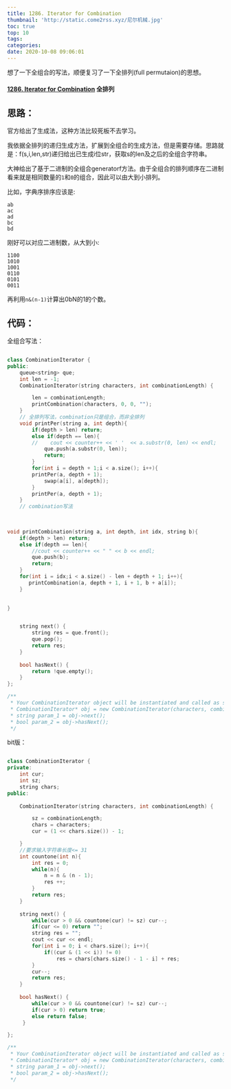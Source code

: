 ```yaml
---
title: 1286. Iterator for Combination
thumbnail: 'http://static.come2rss.xyz/尼尔机械.jpg'
toc: true
top: 10
tags:
categories:
date: 2020-10-08 09:06:01
---
```


想了一下全组合的写法，顺便复习了一下全排列(full permutaion)的思想。

<!-- more -->
#### [1286. Iterator for Combination](https://leetcode-cn.com/problems/iterator-for-combination/) 全排列



## 思路：

官方给出了生成法，这种方法比较死板不去学习。

我依据全排列的递归生成方法，扩展到全组合的生成方法，但是需要存储。思路就是：f(s,i,len,str)递归给出已生成i位str，获取s的len及之后的全组合字符串。

大神给出了基于二进制的全组合generatorf方法。由于全组合的排列顺序在二进制看来就是相同数量的`1`和`0`的组合，因此可以由大到小排列。

比如，字典序排序应该是:

```
ab
ac
ad
bc
bd
```

刚好可以对应二进制数，从大到小:

```
1100
1010
1001
0110
0101
0011
```

再利用`n&(n-1)`计算出0bN的1的个数。

## 代码：

全组合写法：

```c++

class CombinationIterator {
public:
    queue<string> que;
    int len = -1;
    CombinationIterator(string characters, int combinationLength) {

        len = combinationLength;
        printCombination(characters, 0, 0, "");
    }
    // 全排列写法，combination只是组合，而非全排列
    void printPer(string a, int depth){
        if(depth > len) return;
        else if(depth == len){
        //    cout << counter++ << ' '  << a.substr(0, len) << endl;
            que.push(a.substr(0, len));
            return;
        }
        for(int i = depth + 1;i < a.size(); i++){
        printPer(a, depth + 1);
            swap(a[i], a[depth]);
        }
        printPer(a, depth + 1);
    }
    // combination写法

    
 
void printCombination(string a, int depth, int idx, string b){
    if(depth > len) return;
    else if(depth == len){
        //cout << counter++ << " " << b << endl;
        que.push(b);
        return;
    }
    for(int i = idx;i < a.size() - len + depth + 1; i++){
       printCombination(a, depth + 1, i + 1, b + a[i]);
    }
 

}


    string next() {
        string res = que.front();
        que.pop();
        return res;
    }
    
    bool hasNext() {
        return !que.empty();
    }
};

/**
 * Your CombinationIterator object will be instantiated and called as such:
 * CombinationIterator* obj = new CombinationIterator(characters, combinationLength);
 * string param_1 = obj->next();
 * bool param_2 = obj->hasNext();
 */
```

bit版：

```c++

class CombinationIterator {
private:
    int cur;
    int sz;
    string chars;
public:
    
    CombinationIterator(string characters, int combinationLength) {

        sz = combinationLength;
        chars = characters;
        cur = (1 << chars.size()) - 1;

    }
    //要求输入字符串长度<= 31
    int countone(int n){
        int res = 0;
        while(n){
            n = n & (n - 1);
            res ++;
        }
        return res;
    }
    
    string next() {
        while(cur > 0 && countone(cur) != sz) cur--;
        if(cur <= 0) return "";
        string res = "";
        cout << cur << endl;
        for(int i = 0; i < chars.size(); i++){
            if((cur & (1 << i)) != 0)
                res = chars[chars.size() - 1 - i] + res;
        }
        cur--;
        return res;
    }
    
    bool hasNext() {
        while(cur > 0 && countone(cur) != sz) cur--;
        if(cur > 0) return true;
        else return false;
     }

};

/**
 * Your CombinationIterator object will be instantiated and called as such:
 * CombinationIterator* obj = new CombinationIterator(characters, combinationLength);
 * string param_1 = obj->next();
 * bool param_2 = obj->hasNext();
 */
```



